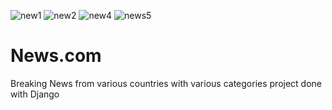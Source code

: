 ![new1](https://user-images.githubusercontent.com/94709794/190845508-71500101-cecb-4b91-85f1-7858133438a0.PNG)
![new2](https://user-images.githubusercontent.com/94709794/190845514-1f563eac-5936-44e8-8f8b-ada744d6ed80.PNG)
![new4](https://user-images.githubusercontent.com/94709794/190845516-2ddb5d22-1e2b-4d3f-b2f6-876fb5569032.PNG)
![news5](https://user-images.githubusercontent.com/94709794/190845517-c6a64474-f52f-405e-a594-1c966d13eebd.PNG)
# News.com
Breaking News from various countries with various categories project done with Django
